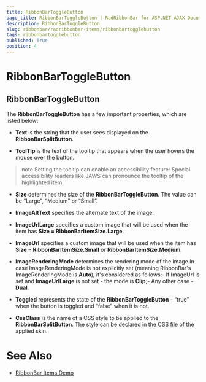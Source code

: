 ```yaml
---
title: RibbonBarToggleButton
page_title: RibbonBarToggleButton | RadRibbonBar for ASP.NET AJAX Documentation
description: RibbonBarToggleButton
slug: ribbonbar/radribbonbar-items/ribbonbartogglebutton
tags: ribbonbartogglebutton
published: True
position: 4
---
```


# RibbonBarToggleButton



## RibbonBarToggleButton

The **RibbonBarToggleButton** has a few important properties, which are listed below:



* **Text** is the string that the user sees displayed on the **RibbonBarSplitButton**.

* **ToolTip** is the text of the tooltip that appears when the user hovers the mouse over the button.

>note Setting the tooltip can enable an accessibility feature: Special accessibility readers like JAWS can pronounce the tooltip of the highlighted item.
>


* **Size** determines the size of the **RibbonBarToggleButton**. The value can be “Large”, “Medium” or “Small”.

* **ImageAltText** specifies the alternate text of the image.

* **ImageUrlLarge** specifies a custom image that will be used when the item has **Size = RibbonBarItemSize.Large**.

* **ImageUrl** specifies a custom image that will be used when the item has **Size = RibbonBarItemSize.Small** or **RibbonBarItemSize.Medium**.

* **ImageRenderingMode** determines the rendering mode of the image.In case ImageRenderingMode is not explicitly set (meaning RibbonBar's ImageRenderingMode is **Auto**), it's considered as follows:- If ImageUrl is set and **ImageUrlLarge** is not set - the mode is **Clip**;- Any other case - **Dual**.

* **Toggled** represents the state of the **RibbonBarToggleButton** - “true” when the button is toggled and “false” when it is not.

* **CssClass** is the name of a CSS style to be applied to the **RibbonBarSplitButton**. The style can be declared in the CSS file of the applied skin.

# See Also

 * [RibbonBar Items Demo](http://demos.telerik.com/aspnet-ajax/ribbonbar/examples/items/defaultcs.aspx)
